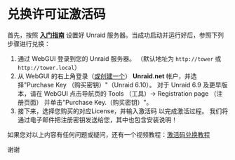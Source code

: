 # 兑换许可证激活码

首先，按照 **[入门指南](/unraid-os/getting-started/what-is-unraid)** 设置好
Unraid 服务器。当成功启动并运行好后，参照下列步骤进行兑换：

1. 通过 WebGUI 登录到您的 Unraid 服务器。 （默认地址为 `http://tower`
   或 `http://tower.local`）
2. 从 WebGUI
   的右上角登录（[或创建一个](https://account.unraid.net/)）
   **Unraid.net** 帐户，并选择"Purchase Key （购买密钥）"（Unraid
   6.10）。 对于 Unraid 6.9 及更早版本，请在 WebGUI 点击导航页的 Tools
   （工具）-\> Registration page （注册页面） 并单击"Purchase
   Key.（购买密钥）"。
3. 接下来，选择您购买的对应License，并输入激活码 以完成激活过程。
   我们将通过电子邮件把注册密钥发送给您，其中也包含安装说明！

如果您对以上内容有任何问题或疑问，还有一个视频教程：[激活码兑换教程](https://www.loom.com/share/3ceb40440240474aaa80a0b7e3e69cb2)

谢谢
